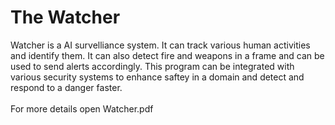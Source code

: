 # The Watcher
Watcher is a AI survelliance system. It can track various human activities and identify them. It can also detect fire and weapons in a frame and can be used to send alerts accordingly. This program can be integrated with various security systems to enhance saftey in a domain and detect and respond to a danger faster.
<br>
<br>
For more details open Watcher.pdf
